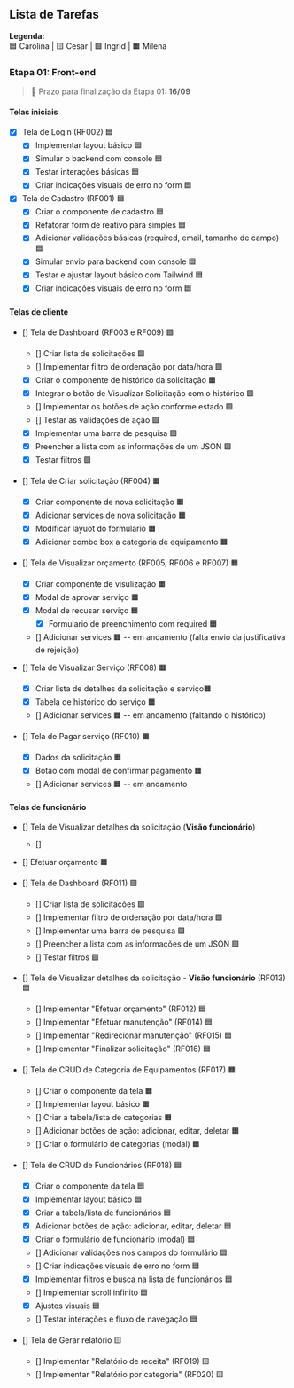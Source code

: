 ## Lista de Tarefas

**Legenda:**  
🟦 Carolina | 🟨 Cesar | 🟩 Ingrid | 🟧 Milena 

### Etapa 01: Front-end 

> 📅 Prazo para finalização da Etapa 01: **16/09**

#### Telas iniciais
- [x] Tela de Login (RF002) 🟦
  - [x] Implementar layout básico 🟦
  - [x] Simular o backend com console 🟦
  - [x] Testar interações básicas 🟦
  - [x] Criar indicações visuais de erro no form 🟦

- [x] Tela de Cadastro (RF001) 🟦
  - [x] Criar o componente de cadastro 🟦
  - [x] Refatorar form de reativo para simples 🟦
  - [x] Adicionar validações básicas (required, email, tamanho de campo) 🟦
  - [x] Simular envio para backend com console 🟦
  - [x] Testar e ajustar layout básico com Tailwind 🟦
  - [x] Criar indicações visuais de erro no form 🟦

#### Telas de cliente
- [] Tela de Dashboard (RF003 e RF009) 🟩
  - [] Criar lista de solicitações 🟩
  - [] Implementar filtro de ordenação por data/hora 🟩
  - [x] Criar o componente de histórico da solicitação 🟧
  - [x] Integrar o botão de Visualizar Solicitação com o histórico 🟩
  - [] Implementar os botões de ação conforme estado  🟩
  - [] Testar as validações de ação  🟩
  - [x] Implementar uma barra de pesquisa  🟩
  - [x] Preencher a lista com as informações de um JSON  🟩
  - [x] Testar filtros  🟩

- [] Tela de Criar solicitação (RF004) 🟧
  - [x] Criar componente de nova solicitação 🟧
  - [x] Adicionar services de nova solicitação 🟧
  - [x] Modificar layuot do formulario 🟧
  - [x] Adicionar combo box a categoria de equipamento 🟧

- [] Tela de Visualizar orçamento (RF005, RF006 e RF007) 🟧
  - [x] Criar componente de visulização 🟧
  - [x] Modal de aprovar serviço 🟧
  - [x] Modal de recusar serviço 🟧
    -[x] Formulario de preenchimento com required 🟧
  - [] Adicionar services 🟧 -- em andamento (falta envio da justificativa de rejeição)


- [] Tela de Visualizar Serviço (RF008) 🟧
  - [x] Criar lista de detalhes da solicitação e serviço🟧
  - [x] Tabela de histórico do serviço 🟧
  - [] Adicionar services 🟧 -- em andamento (faltando o histórico)

- [] Tela de Pagar serviço (RF010) 🟧
  - [x] Dados da solicitação 🟧
  - [x] Botão com modal de confirmar pagamento 🟧
  - [] Adicionar services 🟧 -- em andamento

#### Telas de funcionário

- [] Tela de Visualizar detalhes da solicitação (**Visão funcionário**)
  - [] 

- [] Efetuar orçamento 🟧

- [] Tela de Dashboard (RF011) 🟩
  - [] Criar lista de solicitações 🟩
  - [] Implementar filtro de ordenação por data/hora 🟩
  - [] Implementar uma barra de pesquisa  🟩
  - [] Preencher a lista com as informações de um JSON  🟩
  - [] Testar filtros  🟩

- [] Tela de Visualizar detalhes da solicitação - **Visão funcionário** (RF013) 🟦
  - [] Implementar "Efetuar orçamento" (RF012) 🟦
  - [] Implementar "Efetuar manutenção" (RF014) 🟦
  - [] Implementar "Redirecionar manutenção" (RF015) 🟦
  - [] Implementar "Finalizar solicitação" (RF016) 🟦

- [] Tela de CRUD de Categoria de Equipamentos (RF017) 🟧
  - [] Criar o componente da tela 🟧
  - [] Implementar layout básico 🟧
  - [] Criar a tabela/lista de categorias 🟧
  - [] Adicionar botões de ação: adicionar, editar, deletar 🟧
  - [] Criar o formulário de categorias (modal) 🟧

- [] Tela de CRUD de Funcionários (RF018) 🟦
  - [x] Criar o componente da tela 🟦
  - [x] Implementar layout básico 🟦
  - [x] Criar a tabela/lista de funcionários 🟦
  - [x] Adicionar botões de ação: adicionar, editar, deletar 🟦
  - [x] Criar o formulário de funcionário (modal) 🟦
  - [] Adicionar validações nos campos do formulário 🟦
  - [] Criar indicações visuais de erro no form 🟦
  - [x] Implementar filtros e busca na lista de funcionários 🟦
  - [] Implementar scroll infinito 🟦
  - [x] Ajustes visuais 🟦
  - [] Testar interações e fluxo de navegação 🟦

- [] Tela de Gerar relatório 🟨
  - [] Implementar "Relatório de receita" (RF019) 🟨
  - [] Implementar "Relatório por categoria" (RF020) 🟨